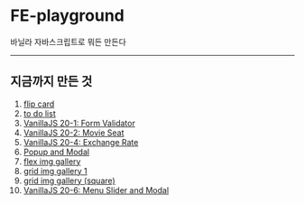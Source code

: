 # FE-playground
바닐라 자바스크립트로 뭐든 만든다
- - -
## 지금까지 만든 것
1. [flip card](https://dev-dain.github.io/FE-playground/flip-card)
2. [to do list](https://dev-dain.github.io/FE-playground/todo-list)
3. [VanillaJS 20-1: Form Validator](https://dev-dain.github.io/FE-playground/20-1-form-validator)  
4. [VanillaJS 20-2: Movie Seat](https://dev-dain.github.io/FE-playground/20-2-movie-seat)
5. [VanillaJS 20-4: Exchange Rate](https://dev-dain.github.io/FE-playground/20-4-exchange-rate)
6. [Popup and Modal](https://dev-dain.github.io/FE-playground/popup-modal)
7. [flex img gallery](https://dev-dain.github.io/FE-playground/flex-gallery)
8. [grid img gallery 1](https://dev-dain.github.io/FE-playground/grid-gallery-1)
9. [grid img gallery (square)](https://dev-dain.github.io/FE-playground/grid-gallery-square)
10. [VanillaJS 20-6: Menu Slider and Modal](https://dev-dain.github.io/FE-playground/20-6-menu-slider-modal)